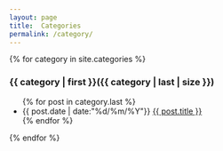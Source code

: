 ```yaml
---
layout: page
title:  Categories
permalink: /category/
---
```

{% for category in site.categories %}
<h3>{{ category | first }}({{ category | last | size }})</h3>
<ul class="arc-list">
    {% for post in category.last %}
        <li>{{ post.date | date:"%d/%m/%Y"}} <a href="{{ post.url }}">{{ post.title }}</a></li>
    {% endfor %}
</ul>

{% endfor %}
